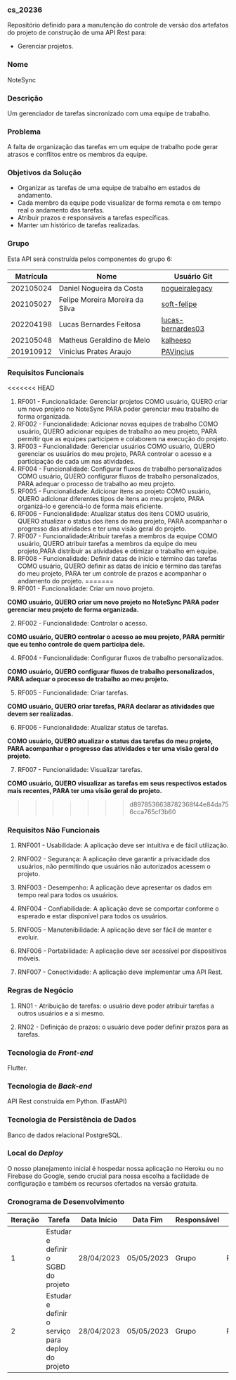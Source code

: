 ### cs_20236
Repositório definido para a manutenção do controle de versão dos artefatos do projeto de construção de uma API Rest para:

- Gerenciar projetos.

### Nome
NoteSync

### Descrição
Um gerenciador de tarefas sincronizado com uma equipe de trabalho.

### Problema
A falta de organização das tarefas em um equipe de trabalho pode gerar atrasos e conflitos entre os membros da equipe.

### Objetivos da Solução
- Organizar as tarefas de uma equipe de trabalho em estados de andamento.
- Cada membro da equipe pode visualizar de forma remota e em tempo real o andamento das tarefas.
- Atribuir prazos e responsáveis a tarefas específicas.
- Manter um histórico de tarefas realizadas.

### Grupo
Esta API será construída pelos componentes do grupo 6:

|Matrícula|Nome|Usuário Git|
|---|---|---|
|202105024|Daniel Nogueira da Costa|[nogueiralegacy](https://github.com/nogueiralegacy)|
|202105027|Felipe Moreira Moreira da Silva|[soft-felipe](https://github.com/soft-felipe)|
|202204198|Lucas Bernardes Feitosa|[lucas-bernardes03](https://github.com/lucas-bernardes03)|
|202105048|Matheus Geraldino de Melo|[kalheeso](https://github.com/kalheeso)|
201910912|Vinicius Prates Araujo|[PAVincius](https://github.com/PAVincius)|

### Requisitos Funcionais
<<<<<<< HEAD
1. RF001 - Funcionalidade: Gerenciar projetos COMO usuário, QUERO criar um novo projeto no NoteSync PARA poder gerenciar meu trabalho de forma organizada.
2. RF002 - Funcionalidade: Adicionar novas equipes de trabalho COMO usuário, QUERO adicionar equipes de trabalho ao meu projeto, PARA permitir que as equipes participem e colaborem na execução do projeto.
3. RF003 - Funcionalidade: Gerenciar usuários COMO usuário, QUERO gerenciar os usuários do meu projeto, PARA controlar o acesso e a participação de cada um nas atividades.
4. RF004 - Funcionalidade: Configurar fluxos de trabalho personalizados COMO usuário, QUERO configurar fluxos de trabalho personalizados, PARA adequar o processo de trabalho ao meu projeto.
5. RF005 - Funcionalidade: Adicionar itens ao projeto COMO usuário, QUERO adicionar diferentes tipos de itens ao meu projeto, PARA organizá-lo e gerenciá-lo de forma mais eficiente.
6. RF006 - Funcionalidade: Atualizar status dos itens COMO usuário, QUERO atualizar o status dos itens do meu projeto, PARA acompanhar o progresso das atividades e ter uma visão geral do projeto.
7. RF007 - Funcionalidade:Atribuir tarefas a membros da equipe COMO usuário, QUERO atribuir tarefas a membros da equipe do meu projeto,PARA distribuir as atividades e otimizar o trabalho em equipe.
8. RF008 - Funcionalidade: Definir datas de início e término das tarefas COMO usuário, QUERO definir as datas de início e término das tarefas do meu projeto, PARA ter um controle de prazos e acompanhar o andamento do projeto.
=======
1. RF001 - Funcionalidade: Criar um novo projeto.

**COMO usuário, QUERO criar um novo projeto no NoteSync PARA poder gerenciar meu projeto de forma organizada.**

2. RF002 - Funcionalidade: Controlar o acesso. 

**COMO usuário, QUERO controlar o acesso ao meu projeto, PARA permitir que eu tenho controle de quem participa dele.**

4. RF004 - Funcionalidade: Configurar fluxos de trabalho personalizados.

**COMO usuário, QUERO configurar fluxos de trabalho personalizados, PARA adequar o processo de trabalho ao meu projeto.**

5. RF005 - Funcionalidade: Criar tarefas.

**COMO usuário, QUERO criar tarefas, PARA declarar as atividades que devem ser realizadas.**

6. RF006 - Funcionalidade: Atualizar status de tarefas.

**COMO usuário, QUERO atualizar o status das tarefas do meu projeto, PARA acompanhar o progresso das atividades e ter uma visão geral do projeto.**

7. RF007 - Funcionalidade: Visualizar tarefas.

**COMO usuário, QUERO visualizar as tarefas em seus respectivos estados mais recentes, PARA ter uma visão geral do projeto.**
>>>>>>> d8978536638782368f44e84da756cca765cf3b60

### Requisitos Não Funcionais

1. RNF001 - Usabilidade: A aplicação deve ser intuitiva e de fácil utilização.

2. RNF002 - Segurança: A aplicação deve garantir a privacidade dos usuários, não permitindo que usuários não autorizados acessem o projeto.

3. RNF003 - Desempenho: A aplicação deve apresentar os dados em tempo real para todos os usuários.

4. RNF004 - Confiabilidade: A aplicação deve se comportar conforme o esperado e estar disponível para todos os usuários.

5. RNF005 - Manutenibilidade: A aplicação deve ser fácil de manter e evoluir.

6. RNF006 - Portabilidade: A aplicação deve ser acessível por dispositivos móveis.

7. RNF007 - Conectividade: A aplicação deve implementar uma API Rest.

### Regras de Negócio
1. RN01 - Atribuição de tarefas: o usuário deve poder atribuir tarefas a outros usuários e a si mesmo.

2. RN02 - Definição de prazos: o usuário deve poder definir prazos para as tarefas.

### Tecnologia de _Front-end_
Flutter.

### Tecnologia de _Back-end_
API Rest construída em Python. (FastAPI)

### Tecnologia de Persistência de Dados
Banco de dados relacional PostgreSQL.

### Local do _Deploy_
O nosso planejamento inicial é hospedar nossa aplicação no Heroku ou no Firebase do Google, sendo crucial para nossa escolha a facilidade de configuração e também os recursos ofertados na versão gratuita.

### Cronograma de Desenvolvimento

|Iteração|Tarefa|Data Início|Data Fim|Responsável|Situação|
|---|---|---|---|---|---|
|1|Estudar e definir o SGBD do projeto|28/04/2023|05/05/2023|Grupo|Programada|
|2|Estudar e definir o serviço para deploy do projeto|28/04/2023|05/05/2023|Grupo|Programada|
